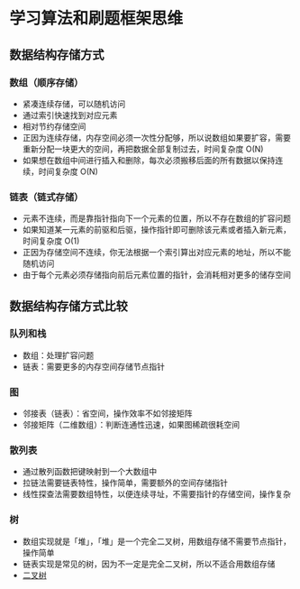 # 学习算法和刷题框架思维

## 数据结构存储方式
### 数组（顺序存储）

- 紧凑连续存储，可以随机访问
- 通过索引快速找到对应元素
- 相对节约存储空间
- 正因为连续存储，内存空间必须一次性分配够，所以说数组如果要扩容，需要重新分配一块更大的空间，再把数据全部复制过去，时间复杂度 O(N)
- 如果想在数组中间进行插入和删除，每次必须搬移后面的所有数据以保持连续，时间复杂度 O(N)
### 链表（链式存储）

- 元素不连续，而是靠指针指向下一个元素的位置，所以不存在数组的扩容问题
- 如果知道某一元素的前驱和后驱，操作指针即可删除该元素或者插入新元素，时间复杂度 O(1)
- 正因为存储空间不连续，你无法根据一个索引算出对应元素的地址，所以不能随机访问
- 由于每个元素必须存储指向前后元素位置的指针，会消耗相对更多的储存空间
## 数据结构存储方式比较
### 队列和栈

- 数组：处理扩容问题
- 链表：需要更多的内存空间存储节点指针
### 图

- 邻接表（链表）：省空间，操作效率不如邻接矩阵
- 邻接矩阵（二维数组）：判断连通性迅速，如果图稀疏很耗空间
### 散列表

- 通过散列函数把键映射到一个大数组中
- 拉链法需要链表特性，操作简单，需要额外的空间存储指针
- 线性探查法需要数组特性，以便连续寻址，不需要指针的存储空间，操作复杂
### 树

- 数组实现就是「堆」，「堆」是一个完全二叉树，用数组存储不需要节点指针，操作简单
- 链表实现是常见的树，因为不一定是完全二叉树，所以不适合用数组存储
- [二叉树](binary-tree/readme.md)
